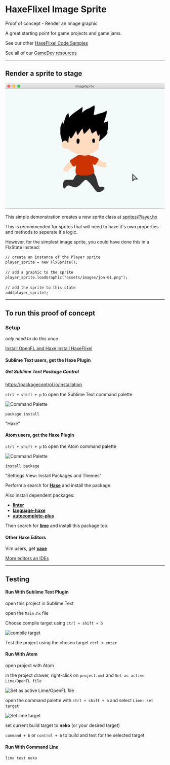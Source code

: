 # HaxeFlixel Image Sprite
Proof of concept - Render an Image graphic

A great starting point for game projects and game jams.

See our other [HaxeFlixel Code Samples](https://github.com/GomaGames?query=HaxeFlixel)

See all of our [GameDev resources](http://gomagames.github.io/)

----

## Render a sprite to stage

![screenshot](/doc/screenshot.png)

This simple demonstration creates a new sprite class at [sprites/Player.hx](/source/sprites/Player.hx)

This is recommended for sprites that will need to have it's own properties and methods to seperate it's logic.

However, for the simplest image sprite, you could have done this in a FlxState instead:

```
// create an instance of the Player sprite
player_sprite = new FlxSprite();

// add a graphic to the sprite
player_sprite.loadGraphic("assets/images/jon-01.png");

// add the sprite to this state
add(player_sprite);
```

----

## To run this proof of concept

### Setup
_only need to do this once_

[ Install OpenFL and Haxe ](http://www.openfl.org/documentation/setup/)
[ Install HaxeFlixel ](http://haxeflixel.com/documentation/install-haxeflixel)

#### Sublime Text users, get the Haxe Plugin

##### Get Sublime Text Package Control
https://packagecontrol.io/installation

`ctrl + shift + p` to open the Sublime Text command palette

![Command Palette](http://i.imgur.com/UlD29KO.png)

````
package install
````
"Haxe"


#### Atom users, get the Haxe Plugin

`ctrl + shift + p` to open the Atom command palette

![Command Palette](http://i.imgur.com/hwEtnnf.png)

````
install package
````
"Settings View: Install Packages and Themes"

Perform a search for [**Haxe**](https://atom.io/packages/haxe) and install the package.

Also install dependent packages:

- [ **linter** ](https://atom.io/packages/linter)
- [ **language-haxe** ](https://atom.io/packages/language-haxe)
- [ **autocomplete-plus** ](https://atom.io/packages/autocomplete-plus)

Then search for [**lime**](https://atom.io/packages/lime) and install this package too.


#### Other Haxe Editors

Vim users, get [**vaxe**](https://github.com/jdonaldson/vaxe)

[More editors an IDEs](http://haxe.org/documentation/introduction/editors-and-ides.html)

----

## Testing

#### Run With Sublime Text Plugin

open this project in Sublime Text

open the `Main.hx` file

Choose compile target using `ctrl + shift + b`

![compile target](http://i.imgur.com/8wFfZSe.png)

Test the project using the chosen target `ctrl + enter`

#### Run With Atom

open project with Atom

in the project drawer, right-click on `project.xml` and `Set as active Lime/OpenFL file`

![Set as active Lime/OpenFL file](http://i.imgur.com/DQubtrW.png)

open the command palette with `ctrl + shift + b` and select `Lime: set target`

![Set lime target](http://i.imgur.com/iA8M2zP.png)

set current build target to **neko** (or your desired target)

`command + b` or `control + b` to build and test for the selected target


#### Run With Command Line

````
lime test neko
````
